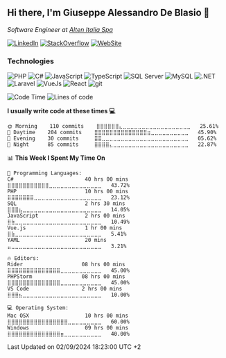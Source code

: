 ## Hi there, I'm Giuseppe Alessandro De Blasio 👋

*Software Engineer at [Alten Italia Spa](https://www.alten.it/)*  

[![LinkedIn](https://img.shields.io/badge/LinkedIn-0073b1?logo=linkedin&style=flat-square&logoColor=white)](https://www.linkedin.com/in/giuseppealessandrodeblasio/)
[![StackOverflow](https://img.shields.io/badge/StackOverflow-333?logo=stackoverflow&style=flat-square&logoColor=FE7A16)](https://stackoverflow.com/users/5640956/alexsi?tab=profile)
[![WebSite](https://img.shields.io/badge/Blog-1976d2?logo=bitbucket&style=flat-square&logoColor=white)](https://www.giuseppealessandrodeblasio.it/)

### Technologies
![PHP](https://img.shields.io/badge/php-%23777BB4.svg?style=lat-square&logo=php&logoColor=white) ![C#](https://img.shields.io/badge/c%23-%23239120.svg?style=lat-squaree&logo=csharp&logoColor=white) ![JavaScript](https://img.shields.io/badge/JavaScript-F7DF1E?style=flat-square&logo=javascript&logoColor=222) ![TypeScript](https://img.shields.io/badge/TypeScript-3178C6?style=flat-square&logo=typescript&logoColor=white) ![SQL Server](https://img.shields.io/badge/SQL_Server-E02E28?style=flat-square&logo=microsoft-sql-server) ![MySQL](https://img.shields.io/badge/MySQL-00758F?style=flat-square&logo=mysql&logoColor=white) ![.NET](https://img.shields.io/badge/.NET-690081?style=flat-square&logo=.net) ![Laravel](https://img.shields.io/badge/Laravel-FF2D20?style=flat-square&logo=laravel&logoColor=white)  ![VueJs](https://img.shields.io/badge/Vue-4FC08D?style=flat-square&logo=vue.js&logoColor=white) ![React](https://img.shields.io/badge/React-61DAFB?style=flat-square&logo=react&logoColor=222) ![git](https://img.shields.io/badge/git-F05133?style=flat-square&logo=git&logoColor=white)


![Code Time](https://img.shields.io/badge/Code%20Time-2%2C150%20hrs%2052%20mins-blue)
![Lines of code](https://img.shields.io/badge/From%20Hello%20World%20I%27ve%20Written-4%20Million%20lines%20of%20code-blue)


**I usually write code at these times 💻** 

```text
🌞 Morning    110 commits    ⣿⣿⣿⣿⣿⣿⣄⣀⣀⣀⣀⣀⣀⣀⣀⣀⣀⣀⣀⣀⣀⣀⣀⣀⣀   25.61% 
🌆 Daytime    204 commits    ⣿⣿⣿⣿⣿⣿⣿⣿⣿⣿⣿⣿⣿⣿⣶⣀⣀⣀⣀⣀⣀⣀⣀⣀⣀   45.90% 
🌃 Evening    30 commits     ⣿⣿⣀⣀⣀⣀⣀⣀⣀⣀⣀⣀⣀⣀⣀⣀⣀⣀⣀⣀⣀⣀⣀⣀⣀   05.62%
🌙 Night      85 commits     ⣿⣿⣿⣿⣄⣀⣀⣀⣀⣀⣀⣀⣀⣀⣀⣀⣀⣀⣀⣀⣀⣀⣀⣀⣀   22.87%

```


📊 **This Week I Spent My Time On** 

```text
💬 Programming Languages: 
C#                       40 hrs 00 mins      ⣿⣿⣿⣿⣿⣿⣿⣿⣿⣿⣿⣀⣀⣀⣀⣀⣀⣀⣀⣀⣀⣀⣀⣀⣀   43.72% 
PHP                      10 hrs 00 mins      ⣿⣿⣿⣿⣿⣿⣿⣀⣀⣀⣀⣀⣀⣀⣀⣀⣀⣀⣀⣀⣀⣀⣀⣀⣀   23.12%
SQL                      2 hrs 30 mins       ⣿⣿⣿⣦⣀⣀⣀⣀⣀⣀⣀⣀⣀⣀⣀⣀⣀⣀⣀⣀⣀⣀⣀⣀⣀   14.05% 
JavaScript               2 hrs 00 mins       ⣿⣷⣀⣀⣀⣀⣀⣀⣀⣀⣀⣀⣀⣀⣀⣀⣀⣀⣀⣀⣀⣀⣀⣀⣀   10.49% 
Vue.js                   1 hr 00 mins        ⣿⣷⣀⣀⣀⣀⣀⣀⣀⣀⣀⣀⣀⣀⣀⣀⣀⣀⣀⣀⣀⣀⣀⣀⣀   5.41% 
YAML                     20 mins             ⣤⣀⣀⣀⣀⣀⣀⣀⣀⣀⣀⣀⣀⣀⣀⣀⣀⣀⣀⣀⣀⣀⣀⣀⣀   3.21%

🔥 Editors: 
Rider                   08 hrs 00 mins      ⣿⣿⣿⣿⣿⣿⣿⣿⣿⣿⣿⣿⣿⣿⣀⣀⣀⣀⣀⣀⣀⣀⣀⣀⣀   45.00% 
PHPStorm                08 hrs 00 mins      ⣿⣿⣿⣿⣿⣿⣿⣿⣿⣿⣿⣿⣿⣿⣀⣀⣀⣀⣀⣀⣀⣀⣀⣀⣀   45.00% 
VS Code                 2 hrs 00 mins       ⣿⣿⣿⣦⣀⣀⣀⣀⣀⣀⣀⣀⣀⣀⣀⣀⣀⣀⣀⣀⣀⣀⣀⣀⣀   10.00%

💻 Operating System: 
Mac OSX                  10 hrs 00 mins      ⣿⣿⣿⣿⣿⣿⣿⣿⣿⣿⣿⣿⣿⣿⣿⣿⣀⣀⣀⣀⣀⣀⣀⣀⣀   60.00%
Windows                  09 hrs 00 mins      ⣿⣿⣿⣿⣿⣿⣿⣿⣿⣿⣿⣿⣿⣿⣶⣀⣀⣀⣀⣀⣀⣀⣀⣀⣀   40.00% 

```
Last Updated on 02/09/2024 18:23:00 UTC +2
